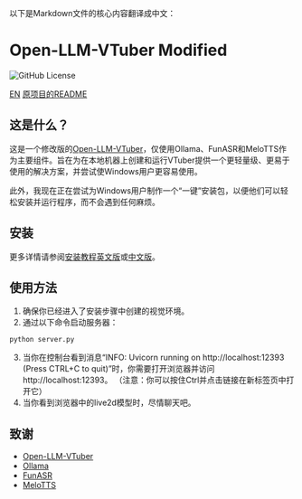 以下是Markdown文件的核心内容翻译成中文：

# Open-LLM-VTuber Modified
![GitHub License](https://img.shields.io/github/license/BadPythonhaha/OpenLLMVTuber)

[EN](README.md)
[原项目的README](./doc/README_Original.md)

## 这是什么？

这是一个修改版的[Open-LLM-VTuber](https://github.com/t41372/Open-LLM-VTuber)，仅使用Ollama、FunASR和MeloTTS作为主要组件。旨在为在本地机器上创建和运行VTuber提供一个更轻量级、更易于使用的解决方案，并尝试使Windows用户更容易使用。

此外，我现在正在尝试为Windows用户制作一个“一键”安装包，以便他们可以轻松安装并运行程序，而不会遇到任何麻烦。

## 安装

更多详情请参阅[安装教程英文版](./doc/install.md)或[中文版](./doc/install_CN.md)。

## 使用方法

1. 确保你已经进入了安装步骤中创建的视觉环境。
2. 通过以下命令启动服务器：
```batch
python server.py
```
3. 当你在控制台看到消息“INFO: Uvicorn running on http://localhost:12393 (Press CTRL+C to quit)”时，你需要打开浏览器并访问http://localhost:12393。
（注意：你可以按住Ctrl并点击链接在新标签页中打开它）
4. 当你看到浏览器中的live2d模型时，尽情聊天吧。

## 致谢

- [Open-LLM-VTuber](https://github.com/t41372/Open-LLM-VTuber)
- [Ollama](https://github.com/t41372/Ollama)
- [FunASR](https://github.com/modelscope/FunASR)
- [MeloTTS](https://github.com/myshell-ai/MeloTTS)
